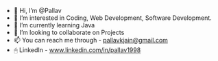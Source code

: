 - 👋 Hi, I’m @Pallav
- 👀 I’m interested in Coding, Web Development, Software Development.
- 🌱 I’m currently learning Java
- 💞️ I’m looking to collaborate on Projects
- 📫 You can reach me through - pallavkjain@gmail.com
- 🖱 LinkedIn - www.linkedin.com/in/pallav1998

<!---
Pallav9/Pallav9 is a ✨ special ✨ repository because its `README.md` (this file) appears on your GitHub profile.
You can click the Preview link to take a look at your changes.
--->
